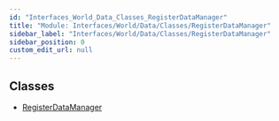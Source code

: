 ```yaml
---
id: "Interfaces_World_Data_Classes_RegisterDataManager"
title: "Module: Interfaces/World/Data/Classes/RegisterDataManager"
sidebar_label: "Interfaces/World/Data/Classes/RegisterDataManager"
sidebar_position: 0
custom_edit_url: null
---
```


## Classes

- [RegisterDataManager](../classes/Interfaces_World_Data_Classes_RegisterDataManager.RegisterDataManager.md)
